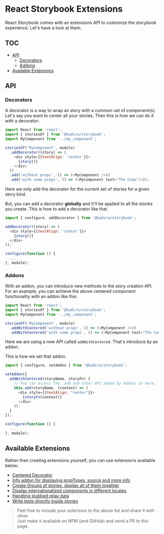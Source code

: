 # React Storybook Extensions

React Storybook comes with an extensions API to customize the storybook experience. Let's have a look at them.

## TOC

* [API](#api)
  * [Decorators](#decorators)
  * [Addons](#addons)
* [Available Extensions](#available-extensions)

## API

### Decorators

A decorator is a way to wrap an story with a common set of component(s). Let's say you want to center all your stories. Then this is how we can do it with a decorator:

```js
import React from 'react';
import { storiesOf } from '@kadira/storybook';
import MyComponent from '../my_component';

storiesOf('MyComponent', module)
  .addDecorator((story) => (
    <div style={{textAlign: 'center'}}>
      {story()}
    </div>
  ))
  .add('without props', () => (<MyComponent />))
  .add('with some props', () => (<MyComponent text="The Comp"/>));
```

Here we only add the decorator for the current set of stories for a given story kind.

But, you can add a decorator **globally** and it'll be applied to all the stories you create. This is how to add a decorator like that.

```js
import { configure, addDecorator } from '@kadira/storybook';

addDecorator((story) => (
  <div style={{textAlign: 'center'}}>
    {story()}
  </div>
));

configure(function () {
  ...
}, module);
```

### Addons

With an addon, you can introduce new methods to the story creation API. For an example, you can achieve the above centered component functionality with an addon like this:

```js
import React from 'react';
import { storiesOf } from '@kadira/storybook';
import MyComponent from '../my_component';

storiesOf('MyComponent', module)
  .addWithCentered('without props', () => (<MyComponent />))
  .addWithCentered('with some props', () => (<MyComponent text="The Comp"/>));
```
Here we are using a new API called `addWithCentered`. That's introduce by an addon.

This is how we set that addon.

```js
import { configure, setAddon } from '@kadira/storybook';

setAddon({
  addWithCentered(storyName, storyFn) {
    // You can access the .add and other API added by addons in here.
    this.add(storyName, (context) => (
      <div style={{textAlign: "center"}}>
        {storyFn(context)}
      </div>
    ));
  }
});

configure(function () {
  ...
}, module);
```

## Available Extensions

Rather than creating extensions yourself, you can use extensions available below:

* [Centered Decorator](https://github.com/kadirahq/react-storybook-decorator-centered)
* [Info addon for displaying propTypes, source and more info](https://github.com/kadirahq/react-storybook-addon-info)
* [Create Groups of stories, display all of them together](https://github.com/jurgob/react-storybook-addon-add-stories-group)
* [Display internationalized components in different locales](https://github.com/Tarabyte/react-storybook-addon-intl)
* [Handling stubbed relay data](https://github.com/orta/react-storybooks-relay-container)
* [Write tests directly inside stories](https://github.com/mthuret/storybook-addon-specifications)

> Feel free to include your extension to the above list and share it with other. <br/>
> Just make it available on NPM (and GitHub) and send a PR to this page.
